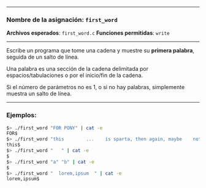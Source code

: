 
---

### **Nombre de la asignación**: `first_word`
**Archivos esperados**: `first_word.c`
**Funciones permitidas**: `write`

---

Escribe un programa que tome una cadena y muestre su **primera palabra**, seguida de un salto de línea.

Una palabra es una sección de la cadena delimitada por espacios/tabulaciones o por el inicio/fin de la cadena.

Si el número de parámetros no es 1, o si no hay palabras, simplemente muestra un salto de línea.

---

### **Ejemplos**:

```bash
$> ./first_word "FOR PONY" | cat -e
FOR$
$> ./first_word "this        ...    is sparta, then again, maybe    not" | cat -e
this$
$> ./first_word "   " | cat -e
$
$> ./first_word "a" "b" | cat -e
$
$> ./first_word "  lorem,ipsum  " | cat -e
lorem,ipsum$
```
